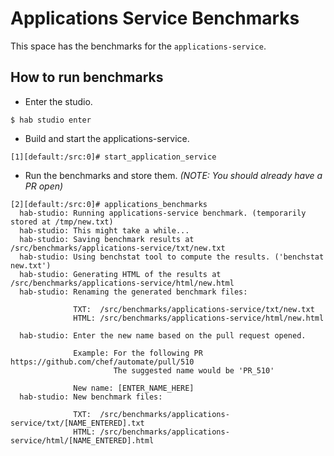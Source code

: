 # Applications Service Benchmarks

This space has the benchmarks for the `applications-service`.

## How to run benchmarks

- Enter the studio.
```
$ hab studio enter
```
- Build and start the applications-service.
```
[1][default:/src:0]# start_application_service
```
- Run the benchmarks and store them. _(NOTE: You should already have a PR open)_
```
[2][default:/src:0]# applications_benchmarks
  hab-studio: Running applications-service benchmark. (temporarily stored at /tmp/new.txt)
  hab-studio: This might take a while...
  hab-studio: Saving benchmark results at /src/benchmarks/applications-service/txt/new.txt
  hab-studio: Using benchstat tool to compute the results. ('benchstat new.txt')
  hab-studio: Generating HTML of the results at /src/benchmarks/applications-service/html/new.html
  hab-studio: Renaming the generated benchmark files:

              TXT:  /src/benchmarks/applications-service/txt/new.txt
              HTML: /src/benchmarks/applications-service/html/new.html

  hab-studio: Enter the new name based on the pull request opened.

              Example: For the following PR https://github.com/chef/automate/pull/510
                       The suggested name would be 'PR_510'

              New name: [ENTER_NAME_HERE]
  hab-studio: New benchmark files:

              TXT:  /src/benchmarks/applications-service/txt/[NAME_ENTERED].txt
              HTML: /src/benchmarks/applications-service/html/[NAME_ENTERED].html
```

